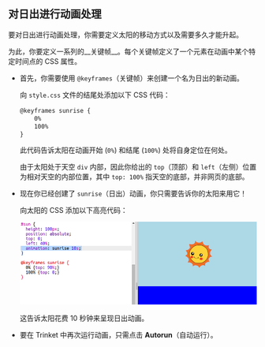 ## 对日出进行动画处理

要对日出进行动画处理，你需要定义太阳的移动方式以及需要多久才能升起。

为此，你要定义一系列的__关键帧__。每个关键帧定义了一个元素在动画中某个特定时间点的 CSS 属性。 



+ 首先，你需要使用 `@keyframes`（关键帧）来创建一个名为日出的新动画。 

    向 `style.css` 文件的结尾处添加以下 CSS 代码：

    ```
    @keyframes sunrise {
        0%
        100%
    }
    ```

    此代码告诉太阳在动画开始 (`0%`) 和结尾 (`100%`) 处将自身定位在何处。

    由于太阳处于天空 `div` 内部，因此你给出的 `top`（顶部）和 `left`（左侧）位置为相对天空的内部位置，其中 `top: 100%` 指天空的底部，并非网页的底部。


+ 现在你已经创建了 `sunrise`（日出）动画，你只需要告诉你的太阳来用它！ 

    向太阳的 CSS 添加以下高亮代码：

    ![screenshot](images/sunrise-sunrise.png)

    这告诉太阳花费 10 秒钟来呈现日出动画。

+ 要在 Trinket 中再次运行动画，只需点击 **Autorun**（自动运行）。 



